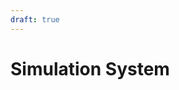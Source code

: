 ```yaml
---
draft: true
---
```


# Simulation System
<!--
TODO:
- [ ] Fixed Rate event  : Simulation system
      Anything at a capped/fixed rate

Apply Incoming Actions
- run event sourcing

AvatarMovementSystem
- Translates avatar via rigidbody
- XR/Mocap movement to kinematic rigidbody position

PhysicsSystem

TriggerSystem
- call trigger callbacks

Apply outgoing actions
-->
